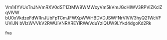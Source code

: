 Vm14YVUxTnJNVmRXV0dST1ZtMW9WMWxyVm5kVmJGcHlWV3RPVlZKclZqVlVW
bU0xVkdzeFdWRnJUbFpTCmJFWXpWWHBDVDJSWFNrVlViV3hyQ21WcVFUVlJN
bVIzWVVkV2RWUlVNRXREYlRWeVduYzlQUW9LYkd4dgoKd2Rk

fva